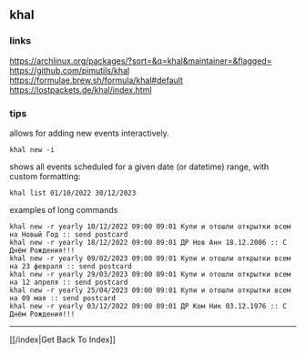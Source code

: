 ## khal

### links
https://archlinux.org/packages/?sort=&q=khal&maintainer=&flagged=
https://github.com/pimutils/khal
https://formulae.brew.sh/formula/khal#default
https://lostpackets.de/khal/index.html

### tips

allows for adding new events interactively.
```
khal new -i
```

shows all events scheduled for a given date (or datetime) range, with custom formatting:
```
khal list 01/10/2022 30/12/2023
```

examples of long commands
```
khal new -r yearly 10/12/2022 09:00 09:01 Купи и отошли открытки всем на Новый Год :: send postcard
khal new -r yearly 18/12/2022 09:00 09:01 ДР Нов Анн 18.12.2006 :: С Днём Рождения!!!
khal new -r yearly 09/02/2023 09:00 09:01 Купи и отошли открытки всем на 23 февраля :: send postcard
khal new -r yearly 29/03/2023 09:00 09:01 Купи и отошли открытки всем на 12 апреля :: send postcard
khal new -r yearly 25/04/2023 09:00 09:01 Купи и отошли открытки всем на 09 мая :: send postcard
khal new -r yearly 03/12/2022 09:00 09:01 ДР Ком Ник 03.12.1976 :: С Днём Рождения!!!

```

---

[[/index|Get Back To Index]]
